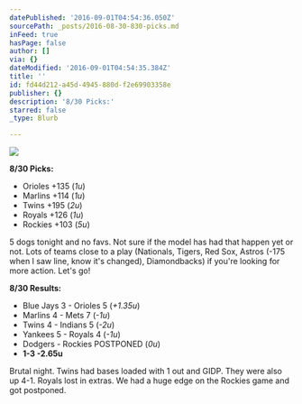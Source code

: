 ```yaml
---
datePublished: '2016-09-01T04:54:36.050Z'
sourcePath: _posts/2016-08-30-830-picks.md
inFeed: true
hasPage: false
author: []
via: {}
dateModified: '2016-09-01T04:54:35.384Z'
title: ''
id: fd44d212-a45d-4945-880d-f2e69903358e
publisher: {}
description: '8/30 Picks:'
starred: false
_type: Blurb

---
```

![](https://the-grid-user-content.s3-us-west-2.amazonaws.com/dc7f55c2-850b-4ed3-a3bd-72de9d052e51.jpg)

**8/30 Picks:**

* Orioles +135 (_1u_)
* Marlins +114 (_1u_)
* Twins +195 (_2u_)
* Royals +126 (_1u_)
* Rockies +103 (_5u_)

5 dogs tonight and no favs. Not sure if the model has had that happen yet or not. Lots of teams close to a play (Nationals, Tigers, Red Sox, Astros (-175 when I saw line, know it's changed), Diamondbacks) if you're looking for more action. Let's go!

**8/30 Results:**

* Blue Jays 3 - Orioles 5 (_+1.35u_)
* Marlins 4 - Mets 7 (_-1u_)
* Twins 4 - Indians 5 (_-2u_)
* Yankees 5 - Royals 4 (_-1u_)
* Dodgers - Rockies POSTPONED (_0u_)
* **1-3 -2.65u**

Brutal night. Twins had bases loaded with 1 out and GIDP. They were also up 4-1\. Royals lost in extras. We had a huge edge on the Rockies game and got postponed.